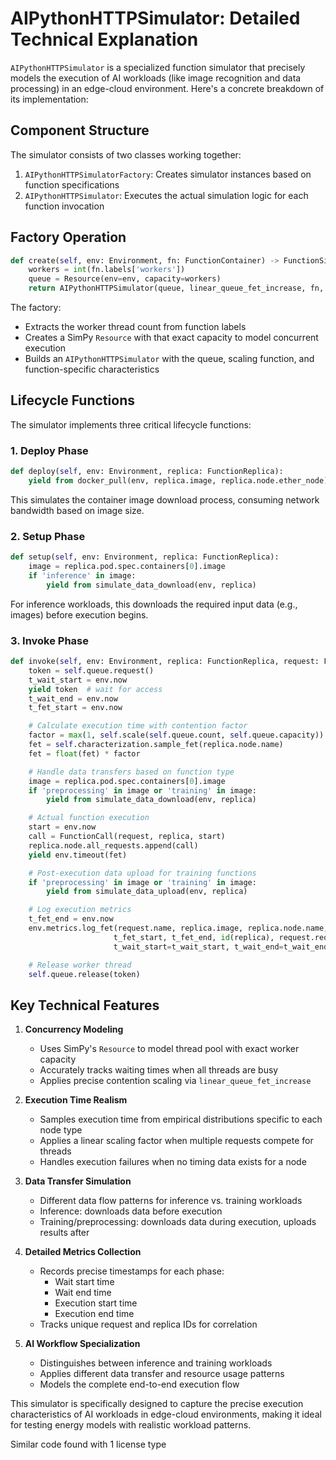 # AIPythonHTTPSimulator: Detailed Technical Explanation

`AIPythonHTTPSimulator` is a specialized function simulator that precisely models the execution of AI workloads (like image recognition and data processing) in an edge-cloud environment. Here's a concrete breakdown of its implementation:

## Component Structure

The simulator consists of two classes working together:

1. `AIPythonHTTPSimulatorFactory`: Creates simulator instances based on function specifications
2. `AIPythonHTTPSimulator`: Executes the actual simulation logic for each function invocation

## Factory Operation

```python
def create(self, env: Environment, fn: FunctionContainer) -> FunctionSimulator:
    workers = int(fn.labels['workers'])
    queue = Resource(env=env, capacity=workers)
    return AIPythonHTTPSimulator(queue, linear_queue_fet_increase, fn, self.fn_characterizations[fn.image])
```

The factory:

- Extracts the worker thread count from function labels
- Creates a SimPy `Resource` with that exact capacity to model concurrent execution
- Builds an `AIPythonHTTPSimulator` with the queue, scaling function, and function-specific characteristics

## Lifecycle Functions

The simulator implements three critical lifecycle functions:

### 1. Deploy Phase

```python
def deploy(self, env: Environment, replica: FunctionReplica):
    yield from docker_pull(env, replica.image, replica.node.ether_node)
```

This simulates the container image download process, consuming network bandwidth based on image size.

### 2. Setup Phase

```python
def setup(self, env: Environment, replica: FunctionReplica):
    image = replica.pod.spec.containers[0].image
    if 'inference' in image:
        yield from simulate_data_download(env, replica)
```

For inference workloads, this downloads the required input data (e.g., images) before execution begins.

### 3. Invoke Phase

```python
def invoke(self, env: Environment, replica: FunctionReplica, request: FunctionRequest):
    token = self.queue.request()
    t_wait_start = env.now
    yield token  # wait for access
    t_wait_end = env.now
    t_fet_start = env.now

    # Calculate execution time with contention factor
    factor = max(1, self.scale(self.queue.count, self.queue.capacity))
    fet = self.characterization.sample_fet(replica.node.name)
    fet = float(fet) * factor

    # Handle data transfers based on function type
    image = replica.pod.spec.containers[0].image
    if 'preprocessing' in image or 'training' in image:
        yield from simulate_data_download(env, replica)

    # Actual function execution
    start = env.now
    call = FunctionCall(request, replica, start)
    replica.node.all_requests.append(call)
    yield env.timeout(fet)

    # Post-execution data upload for training functions
    if 'preprocessing' in image or 'training' in image:
        yield from simulate_data_upload(env, replica)

    # Log execution metrics
    t_fet_end = env.now
    env.metrics.log_fet(request.name, replica.image, replica.node.name,
                       t_fet_start, t_fet_end, id(replica), request.request_id,
                       t_wait_start=t_wait_start, t_wait_end=t_wait_end)

    # Release worker thread
    self.queue.release(token)
```

## Key Technical Features

1. **Concurrency Modeling**

   - Uses SimPy's `Resource` to model thread pool with exact worker capacity
   - Accurately tracks waiting times when all threads are busy
   - Applies precise contention scaling via `linear_queue_fet_increase`

2. **Execution Time Realism**

   - Samples execution time from empirical distributions specific to each node type
   - Applies a linear scaling factor when multiple requests compete for threads
   - Handles execution failures when no timing data exists for a node

3. **Data Transfer Simulation**

   - Different data flow patterns for inference vs. training workloads
   - Inference: downloads data before execution
   - Training/preprocessing: downloads data during execution, uploads results after

4. **Detailed Metrics Collection**

   - Records precise timestamps for each phase:
     - Wait start time
     - Wait end time
     - Execution start time
     - Execution end time
   - Tracks unique request and replica IDs for correlation

5. **AI Workflow Specialization**
   - Distinguishes between inference and training workloads
   - Applies different data transfer and resource usage patterns
   - Models the complete end-to-end execution flow

This simulator is specifically designed to capture the precise execution characteristics of AI workloads in edge-cloud environments, making it ideal for testing energy models with realistic workload patterns.

Similar code found with 1 license type
